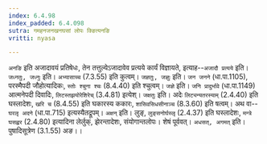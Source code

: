 ```yaml
---
index: 6.4.98
index_padded: 6.4.098
sutra: गमहनजनखनघसां लोपः क्ङित्यनङि
vritti: nyasa

---
```

`अनङि` इति अजादावयं प्रतिषेधः, तेन तत्तुल्येऽजादावेव प्रत्यये कार्यं विज्ञायते, इत्याह--`अजादौ प्रत्यये` इति। `जध्नतुः, जध्नुः` इति। `अभ्यासाच्च` (7.3.55) इति कुत्वम्। `जज्ञतुः, जज्ञुः` इति। `जन जनने` (धा.पा.1105), परस्मैपदी जौहोत्यादिकः, `स्तोः श्चुना श्चः` (8.4.40) इति श्चुत्वम्। `जज्ञे` इति। `जनि प्रादुर्भावे` (धा.पा.1149) आत्मनेपदी दिवादिः, `लिटस्तझयोरेशिरेच्` (3.4.81) इत्येश्। `जक्षतुः` इति। अदेः `लिट्यन्यतरस्याम्` (2.4.40) इति घस्लादेशः, `खरि च` (8.4.55) इति घकारस्य ककारः, `शासिवसिधसीनाञ्च` (8.3.60) इति षत्वम्। अथ वा--`घरलृ अदने` (धा.पा.715) इत्यस्यैतद्रूपम्। `अक्षन्` इति। लुङ्, `लुङ्सनोर्घस्लृ` (2.4.37) इति घस्लादेशः, `मन्त्रे घसह्वर` (2.4.80) इत्यादिना लेर्लुक्, झेरन्तादेशः, संयोगान्तलोपः। शेषं पूर्ववत्। `अधसत्, अगमत्` इति। पुषादिसूत्रेण (3.1.55) अङ।।
